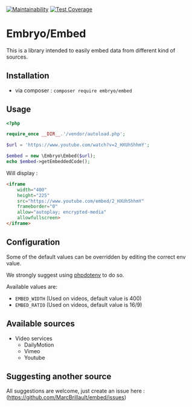 [![Maintainability](https://api.codeclimate.com/v1/badges/b0539914aa24194fd50d/maintainability)](https://codeclimate.com/github/MarcBrillault/embed/maintainability)
[![Test Coverage](https://api.codeclimate.com/v1/badges/b0539914aa24194fd50d/test_coverage)](https://codeclimate.com/github/MarcBrillault/embed/test_coverage)

# Embryo/Embed

This is a library intended to easily embed data from different kind of sources.

## Installation

- via composer : `composer require embryo/embed`

## Usage

```php
<?php

require_once __DIR__.'/vendor/autoload.php';

$url = 'https://www.youtube.com/watch?v=2_HXUhShhmY';

$embed = new \Embryo\Embed($url);
echo $embed->getEmbeddedCode();
```

Will display :

```html
<iframe
    width="400"
    height="225"
    src="https://www.youtube.com/embed/2_HXUhShhmY"
    frameborder="0"
    allow="autoplay; encrypted-media"
    allowfullscreen>
</iframe>
```

## Configuration

Some of the default values can be overridden by editing the correct env value.

We strongly suggest using [phpdotenv](https://github.com/vlucas/phpdotenv)
to do so.

Available values are:

- `EMBED_WIDTH` (Used on videos, default value is 400)
- `EMBED_RATIO` (Used on videos, default value is 16/9)

## Available sources

- Video services
  - DailyMotion
  - Vimeo
  - Youtube

## Suggesting another source

All suggestions are welcome, just create an issue here : (https://github.com/MarcBrillault/embed/issues)
